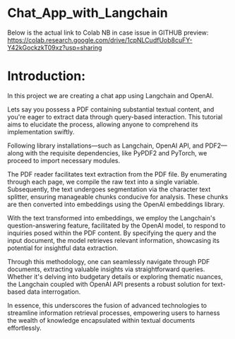 # Chat_App_with_Langchain

Below is the actual link to Colab NB in case issue in GITHUB preview: 
https://colab.research.google.com/drive/1cpNLCudfUob8cuFY-Y42kGockzkT09xz?usp=sharing

# Introduction:
In this project we are creating a chat app using Langchain and OpenAI. 

Lets say you possess a PDF containing substantial textual content, and you're eager to extract data through query-based interaction. This tutorial aims to elucidate the process, allowing anyone to comprehend its implementation swiftly.

Following library installations—such as Langchain, OpenAI API, and PDF2—along with the requisite dependencies, like PyPDF2 and PyTorch, we proceed to import necessary modules.

The PDF reader facilitates text extraction from the PDF file. By enumerating through each page, we compile the raw text into a single variable. Subsequently, the text undergoes segmentation via the character text splitter, ensuring manageable chunks conducive for analysis. These chunks are then converted into embeddings using the OpenAI embeddings library.

With the text transformed into embeddings, we employ the Langchain's question-answering feature, facilitated by the OpenAI model, to respond to inquiries posed within the PDF content. By specifying the query and the input document, the model retrieves relevant information, showcasing its potential for insightful data extraction.

Through this methodology, one can seamlessly navigate through PDF documents, extracting valuable insights via straightforward queries. Whether it's delving into budgetary details or exploring thematic nuances, the Langchain coupled with OpenAI API presents a robust solution for text-based data interrogation.

In essence, this underscores the fusion of advanced technologies to streamline information retrieval processes, empowering users to harness the wealth of knowledge encapsulated within textual documents effortlessly.


